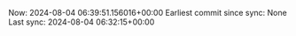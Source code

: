 Now: 2024-08-04 06:39:51.156016+00:00 Earliest commit since sync: None Last sync: 2024-08-04 06:32:15+00:00
